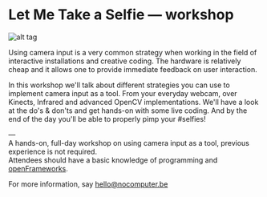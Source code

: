# Let Me Take a Selfie — workshop
    
    
![alt tag](https://c2.staticflickr.com/8/7059/6893712058_67c0c76e83_o.jpg)    

Using camera input is a very common strategy when working in the field of interactive installations and creative coding. The hardware is relatively cheap and it allows one to provide immediate feedback on user interaction.

In this workshop we'll talk about different strategies you can use to implement camera input as a tool. From your everyday webcam, over Kinects, Infrared and advanced OpenCV implementations. We'll have a look at the do's & don'ts and get hands-on with some live coding. And by the end of the day you'll be able to properly pimp your #selfies!

—    
A hands-on, full-day workshop on using camera input as a tool, previous experience is not required.    
Attendees should have a basic knowledge of programming and [openFrameworks](http://openframeworks.cc/).
     
For more information, say [hello@nocomputer.be](hello@nocomputer.be)
